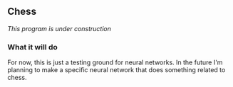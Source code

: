 ## Chess

*This program is under construction*

### What it will do

For now, this is just a testing ground for neural networks. In the future I'm
planning to make a specific neural network that does something related to chess.
